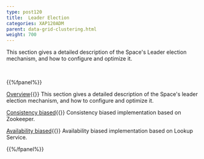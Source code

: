 ```yaml
---
type: post120
title:  Leader Election
categories: XAP120ADM
parent: data-grid-clustering.html
weight: 700
---
```




This section gives a detailed description of the Space's Leader election mechanism, and how to configure and optimize it.

<br>

{{%fpanel%}}

[Overview](./leader-election-overview.html){{<wbr>}}
This section gives a detailed description of the Space's leader election mechanism, and how to configure and optimize it.

[Consistency biased](./leader-election-consistency-biased.html){{<wbr>}}
Consistency biased implementation based on Zookeeper.

[Availability biased](./leader-election-availability-biased.html){{<wbr>}}
Availability biased implementation based on Lookup Service.

{{%/fpanel%}}



















